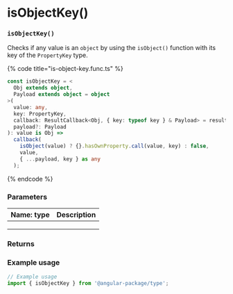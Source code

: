 # isObjectKey()

### `isObjectKey()`

Checks if any value is an `object` by using the `isObject()` function with its key of the `PropertyKey` type.

{% code title="is-object-key.func.ts" %}
```typescript
const isObjectKey = <
  Obj extends object,
  Payload extends object = object
>(
  value: any,
  key: PropertyKey,
  callback: ResultCallback<Obj, { key: typeof key } & Payload> = resultCallback,
  payload?: Payload
): value is Obj =>
  callback(
    isObject(value) ? {}.hasOwnProperty.call(value, key) : false,
    value,
    { ...payload, key } as any
  );
```
{% endcode %}

### Parameters

| Name: type | Description |
| ---------- | ----------- |
|            |             |
|            |             |
|            |             |

### Returns

### Example usage

```typescript
// Example usage
import { isObjectKey } from '@angular-package/type';

```

